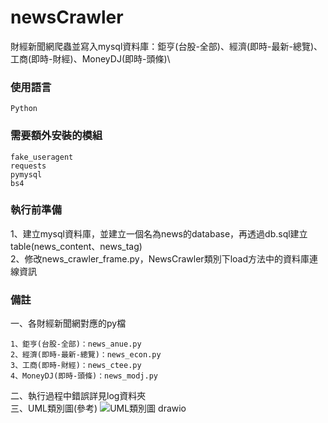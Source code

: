 # newsCrawler
財經新聞網爬蟲並寫入mysql資料庫：鉅亨(台股-全部)、經濟(即時-最新-總覽)、工商(即時-財經)、MoneyDJ(即時-頭條)\

### 使用語言
```
Python
```


### 需要額外安裝的模組
```
fake_useragent
requests
pymysql
bs4
```


### 執行前準備
1、建立mysql資料庫，並建立一個名為news的database，再透過db.sql建立table(news_content、news_tag)\
2、修改news_crawler_frame.py，NewsCrawler類別下load方法中的資料庫連線資訊


### 備註
一、各財經新聞網對應的py檔
```
1、鉅亨(台股-全部)：news_anue.py
2、經濟(即時-最新-總覽)：news_econ.py
3、工商(即時-財經)：news_ctee.py
4、MoneyDJ(即時-頭條)：news_modj.py
```
二、執行過程中錯誤詳見log資料夾\
三、UML類別圖(參考)
![UML類別圖 drawio](https://user-images.githubusercontent.com/78075403/144748986-2f931232-7559-425b-9f56-6b954b76dabe.png)
